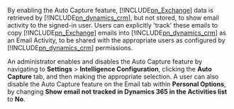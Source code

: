 By enabling the Auto Capture feature, [!INCLUDE[pn_Exchange](pn-exchange.md)] data is retrieved by [!INCLUDE[pn_dynamics_crm](pn-dynamics-crm.md)], but not stored, to show email activity to the signed-in user. Users can explicitly 'track' these emails to copy [!INCLUDE[pn_Exchange](pn-exchange.md)] emails into [!INCLUDE[pn_dynamics_crm](pn-dynamics-crm.md)] as an Email Activity, to be shared with the appropriate users as configured by [!INCLUDE[pn_dynamics_crm](pn-dynamics-crm.md)] permissions.  
  
 An administrator enables and disables the Auto Capture feature by navigating to **Settings** > **Intelligence Configuration**, clicking the **Auto Capture** tab, and then making the appropriate selection. A user can also disable the Auto Capture feature on the Email tab within **Personal Options**, by changing **Show email not tracked in Dynamics 365 in the Activities list** to **No**.